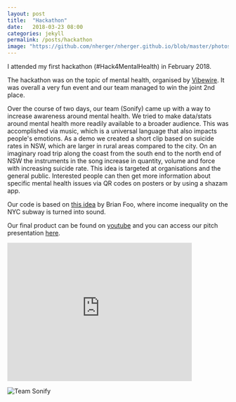 ```yaml
---
layout: post
title:  "Hackathon"
date:   2018-03-23 08:00
categories: jekyll
permalink: /posts/hackathon
image: "https://github.com/nherger/nherger.github.io/blob/master/photos/Sonify_banner.JPG?raw=true"
---
```


I attended my first hackathon (#Hack4MentalHealth) in February 2018.

<!--more-->

The hackathon was on the topic of mental health, organised by <a href="https://www.humanitix.com/event/vibewire-hack-for-mental-health-hack4mentalhealth/" target="_blank">Vibewire</a>. It was overall a very fun event and our team managed to win the joint 2nd place.

Over the course of two days, our team (Sonify) came up with a way to increase awareness around mental health. We tried to make data/stats around mental health more readily available to a broader audience. This was accomplished via music, which is a universal language that also impacts people's emotions. As a demo we created a short clip based on suicide rates in NSW, which are larger in rural areas compared to the city. On an imaginary road trip along the coast from the south end to the north end of NSW the instruments in the song increase in quantity, volume and force with increasing suicide rate. This idea is targeted at organisations and the general public. Interested people can then get more information about specific mental health issues via QR codes on posters or by using a shazam app.

Our code is based on <a href="https://datadrivendj.com/tracks/subway/" target="_blank">this idea</a> by Brian Foo, where income inequality on the NYC subway is turned into sound.

Our final product can be found on <a href="https://www.youtube.com/watch?v=HRkSwguKhbg" target="_blank">youtube</a> and you can access our pitch presentation <a href="https://docs.google.com/presentation/d/1v-YKx3STMc3ceiqyRkCVGkmxfN76NW_losVXgUa1Hf4/edit#slide=id.p3" target="_blank">here</a>.

<iframe width="420" height="315" src="https://www.youtube.com/watch?v=HRkSwguKhbg" frameborder="0" allowfullscreen></iframe>


![Team Sonify](https://github.com/nherger/nherger.github.io/blob/master/photos/TeamSonify.JPG?raw=true)
